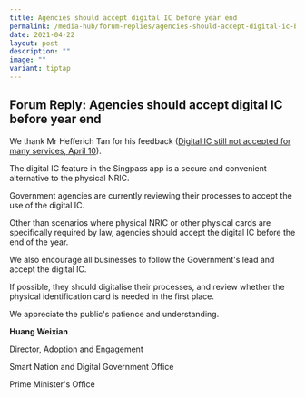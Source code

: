 ```yaml
---
title: Agencies should accept digital IC before year end
permalink: /media-hub/forum-replies/agencies-should-accept-digital-ic-before-year-end/
date: 2021-04-22
layout: post
description: ""
image: ""
variant: tiptap
---
```

<h2>Forum Reply: Agencies should accept digital IC before year end</h2>
<p>We thank Mr Hefferich Tan for his feedback (<a href="https://www.straitstimes.com/opinion/forum/forum-digital-ic-still-not-accepted-for-many-services" rel="noopener noreferrer nofollow" target="_blank">Digital IC still not accepted for many services, April 10</a>).</p>
<p>The digital IC feature in the Singpass app is a secure and convenient
alternative to the physical NRIC.</p>
<p>Government agencies are currently reviewing their processes to accept
the use of the digital IC.</p>
<p>Other than scenarios where physical NRIC or other physical cards are specifically
required by law, agencies should accept the digital IC before the end of
the year.</p>
<p>We also encourage all businesses to follow the Government's lead and accept
the digital IC.</p>
<p>If possible, they should digitalise their processes, and review whether
the physical identification card is needed in the first place.</p>
<p>We appreciate the public's patience and understanding.</p>
<p><strong>Huang Weixian</strong>
</p>
<p>Director, Adoption and Engagement</p>
<p>Smart Nation and Digital Government Office</p>
<p>Prime Minister's Office</p>